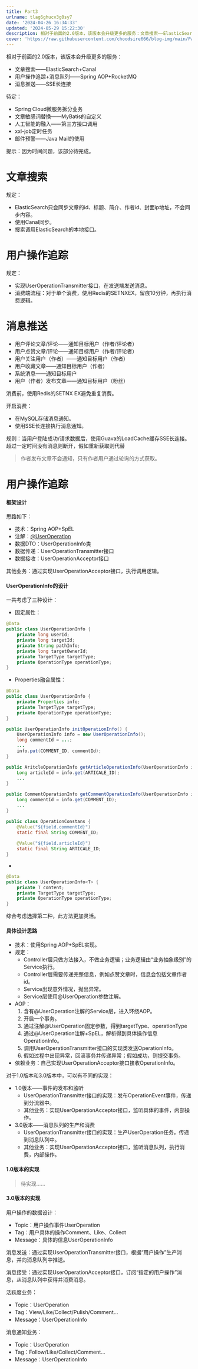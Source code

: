```yaml
---
title: Part3
urlname: tlag6ghucv3g0sy7
date: '2024-04-26 16:34:33'
updated: '2024-05-29 15:22:30'
description: 相对于前面的2.0版本，该版本会升级更多的服务：文章搜索——ElasticSearch+Canal用户操作追踪+消息队列——Spring AOP+RocketMQ消息推送——SSE长连接待定：Spring Cloud微服务拆分业务文章敏感词替换——MyBatis的自定义人工智能的融入——第三方...
cover: 'https://raw.githubusercontent.com/choodsire666/blog-img/main/Part3/cover.jpg'
---
```

相对于前面的2.0版本，该版本会升级更多的服务：

- 文章搜索——ElasticSearch+Canal
- 用户操作追踪+消息队列——Spring AOP+RocketMQ
- 消息推送——SSE长连接

待定：

- Spring Cloud微服务拆分业务
- 文章敏感词替换——MyBatis的自定义
- 人工智能的融入——第三方接口调用
- xxl-job定时任务
- 邮件预警——Java Mail的使用

提示：因为时间问题，该部分待完成。
# 文章搜索

规定：

- ElasticSearch只会同步文章的id、标题、简介、作者id、封面ip地址，不会同步内容。
- 使用Canal同步。
- 搜索调用ElasticSearch的本地接口。
# 用户操作追踪

规定：

- 实现UserOperationTransmitter接口，在发送端发送消息。
- 消费端流程：对于单个消费，使用Redis的SETNXEX，留痕10分钟，再执行消费逻辑。
# 消息推送

- 用户评论文章/评论——通知目标用户（作者/评论者）
- 用户点赞文章/评论——通知目标用户（作者/评论者）
- 用户关注用户（作者）——通知目标用户（作者）
- 用户收藏文章——通知目标用户（作者）
- 系统消息——通知目标用户
- 用户（作者）发布文章——通知目标用户（粉丝）

消费前，使用Redis的SETNX EX避免重复消费。

开启消费：

- 在MySQL存储消息通知。
- 使用SSE长连接执行消息通知。

规则：当用户登陆成功/请求数据后，使用Guava的LoadCache缓存SSE长连接。超过一定时间没有消息则断开，假如重新获取则代替

> 作者发布文章不会通知，只有作者用户通过轮询的方式获取。

# 用户操作追踪

#### 框架设计

思路如下：

- 技术：Spring AOP+SpEL
- 注解：[@UserOperation ](/UserOperation ) 
- 数据DTO：UserOperationInfo类
- 数据传递：UserOperationTransmitter接口
- 数据接收：UserOperationAcceptor接口

其他业务：通过实现UserOperationAcceptor接口，执行调用逻辑。
#### UserOperationInfo的设计

一共考虑了三种设计：

-  固定属性： 
```java
@Data
public class UserOperationInfo {
    private long userId;
    private long targetId;
    private String pathInfo;
    private long targetOwnerId;
    private TargetType targetType;
    private OperationType operationType;
}
```
 

-  Properties融合属性： 
```java
@Data
public class UserOperationInfo {
    private Properties info;
    private TargetType targetType;
    private OperationType operationType;
}

public UserOperationInfo initOperationInfo() {
    UserOperationInfo info = new UserOperationInfo(); 
    long commentId = ...;
    ...
    info.put(COMMENT_ID, commentId);
}

public AritcleOperationInfo getArticleOperationInfo(UserOperationInfo info) {
    Long articleId = info.get(ARTICALE_ID);
    ...
}

public CommentOperationInfo getCommentOperationInfo(UserOperationInfo info) {
    Long commentId = info.get(COMMENT_ID);
    ...
}
```
 
```java
public class OperationConstans {
    @Value("${field.commentId}")
    static final String COMMENT_ID;
    
    @Value("${field.articleId}")
    static final String ARTICALE_ID;
}
```
 

-  
```java
@Data
public class UserOperationInfo<T> {
    private T content;
    private TargetType targetType;
    private OperationType operationType;
}
```
 

综合考虑选择第二种，此方法更加灵活。

#### 具体设计思路

- 技术：使用Spring AOP+SpEL实现。
- 规定： 
   - Controller层只做方法接入，不做业务逻辑；业务逻辑由“业务抽象级别”的Service执行。
   - Controller层需要传递完整信息，例如点赞文章时，信息会包括文章作者id。
   - Service出现意外情况，抛出异常。
   - Service层使用@UserOperation参数注解。
- AOP： 
   1. 含有@UserOperation注解的Service层，进入环绕AOP。
   2. 开启一个事务。
   3. 通过注解@UserOperation固定参数，得到targetType、operationType
   4. 通过@UserOperation注解+SpEL，解析得到具体操作信息OperationInfo。
   5. 调用UserOperationTransmitter接口的实现类发送OperationInfo。
   6. 假如过程中出现异常，回滚事务并传递异常；假如成功，则提交事务。
- 依赖业务：自己实现UserOperationAcceptor接口接收OperationInfo。

对于1.0版本和3.0版本中，可以有不同的实现：

- 1.0版本——事件的发布和监听 
   - UserOperationTransmitter接口的实现：发布OperationEvent事件，传递到分流器中。
   - 其他业务：实现UserOperationAcceptor接口，监听具体的事件，内部操作。
- 3.0版本——消息队列的生产和消费 
   - UserOperationTransmitter接口的实现：生产UserOperation任务，传递到消息队列中。
   - 其他业务：实现UserOperationAcceptor接口，监听消息队列，执行消费，内部操作。

#### 1.0版本的实现

> 待实现……


#### 3.0版本的实现

用户操作的数据设计：

- Topic：用户操作事件UserOperation
- Tag：用户具体的操作Comment、Like、Collect
- Message：具体的信息UserOperationInfo

消息发送：通过实现UserOperationTransmitter接口，根据“用户操作”生产消息，并向消息队列中推送。

消息接受：通过实现UserOperationAcceptor接口，订阅“指定的用户操作”消息，从消息队列中获得并消费消息。

活跃度业务：

- Topic：UserOperation
- Tag：View/Like/Collect/Pulish/Comment...
- Message：UserOperationInfo

消息通知业务：

- Topic：UserOperation
- Tag：Follow/Like/Collect/Comment...
- Message：UserOperationInfo
